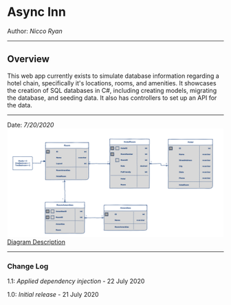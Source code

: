 # Async Inn
Author: *Nicco Ryan*

---
## Overview
This web app currently exists to simulate database information regarding a hotel chain, specifically it's locations, rooms, and amenities. It showcases the creation of SQL databases in C#, including creating models, migrating the database, and seeding data. It also has controllers to set up an API for the data.

---

Date: *7/20/2020*
![ERD Diagram](Assets/Async-Inn-ERD.png)
[Diagram Description](https://docs.google.com/document/d/1nppbXbjYCOY2yeuyXozYDU2KQVrGXcFB8_k19UAyZWs/edit)

---

### Change Log
1.1: *Applied dependency injection* - 22 July 2020

1.0: *Initial release* - 21 July 2020
